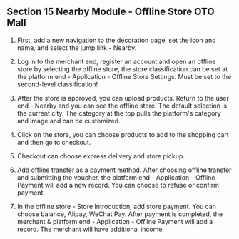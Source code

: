 ## Section 15 Nearby Module - Offline Store OTO Mall

1. First, add a new navigation to the decoration page, set the icon and name, and select the jump link - Nearby.

2. Log in to the merchant end, register an account and open an offline store by selecting the offline store, the store classification can be set at the platform end - Application - Offline Store Settings. Must be set to the second-level classification!

3. After the store is approved, you can upload products. Return to the user end - Nearby and you can see the offline store. The default selection is the current city. The category at the top pulls the platform's category and image and can be customized.

4. Click on the store, you can choose products to add to the shopping cart and then go to checkout.

5. Checkout can choose express delivery and store pickup.

6. Add offline transfer as a payment method. After choosing offline transfer and submitting the voucher, the platform end - Application - Offline Payment will add a new record. You can choose to refuse or confirm payment.

7. In the offline store - Store Introduction, add store payment. You can choose balance, Alipay, WeChat Pay. After payment is completed, the merchant & platform end - Application - Offline Payment will add a record. The merchant will have additional income.